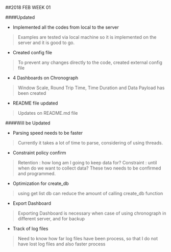 ##2018 FEB WEEK 01

####Updated

- Implemented all the codes from local to the server

>Examples are tested via local machine so it is implemented on the server and it is good to go.

- Created config file

>To prevent any changes directly to the code, created external config file

- 4 Dashboards on Chronograph

>Window Scale, Round Trip Time, Time Duration and Data Payload has been created

- README file updated

>Updates on README.md file

####Will be Updated

- Parsing speed needs to be faster

>Currently it takes a lot of time to parse, considering of using threads.

- Constraint policy confirm

>Retention : how long am I going to keep data for?
>Constraint : until when do we want to collect data?
>These two needs to be confirmed and programmed.

- Optimization for create_db

>using get list db can reduce the amount of calling create_db function

- Export Dashboard

>Exporting Dashboard is necessary when case of using chronograph in different server, and for backup

- Track of log files

>Need to know how far log files have been process, so that I do not have lost log files and also faster process
